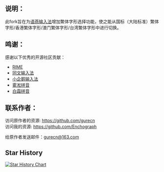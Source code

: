 ## 说明：
此fork旨在为[语燕输入法](https://github.com/gurecn/YuyanIme)增加繁体字形选择功能，使之能从国标（大陆标准）繁体字形/香港繁体字形/澳门繁体字形/台湾繁体字形中进行切换。

## 鸣谢：
感谢以下优秀的开源社区贡献：
- [RIME](http://rime.im)
- [同文输入法](https://github.com/osfans)
- [小企鹅输入法](https://github.com/fcitx5-android/fcitx5-android)
- [雾凇拼音](https://github.com/iDvel/rime-ice)
- [白霜拼音](https://github.com/gaboolic/rime-frost)

## 联系作者：
访问原作者的资源: <a href="https://github.com/gurecn">https://github.com/gurecn</a>  
访问我的资源: <a href="https://github.com/Enchograph">https://github.com/Enchograph</a>  

给原作者发送邮件：[gurecn@163.com](mailto:gurecn@163.com)

## Star History

[![Star History Chart](https://api.star-history.com/svg?repos=Enchograph/YuyanIme&type=Date)](https://star-history.com/#Enchograph/YuyanIme&Date)




